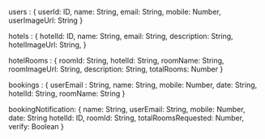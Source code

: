 users : {
	userId: ID,
	name: String,
	email: String,
	mobile: Number,
	userImageUrl: String
}

hotels : {
	hotelId: ID,
	name: String,
	email: String,
	description: String,
	hotelImageUrl: String,
}

hotelRooms : {
	roomId: String,
	hotelId: String,
	roomName: String,
	roomImageUrl: String,
	description: String,
	totalRooms: Number
}

bookings : {
	userEmail : String,
	name: String,
	mobile: Number,
	date: String,
	hotelId: String,
	roomName: String
}

bookingNotification: {
	name: String,
	userEmail: String,
	mobile: Number,
	date: String
	hotelId: ID,
	roomId: String,
	totalRoomsRequested: Number,
	verify: Boolean
}
